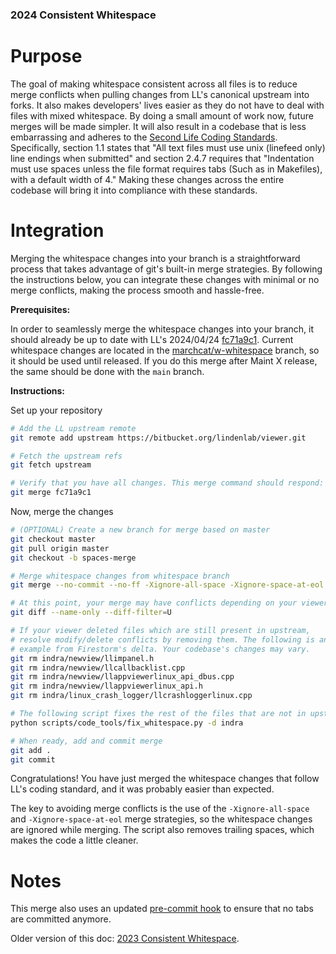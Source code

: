 ### 2024 Consistent Whitespace

# Purpose

The goal of making whitespace consistent across all files is to reduce merge conflicts when pulling changes from LL's canonical upstream into forks. It also makes developers' lives easier as they do not have to deal with files with mixed whitespace. By doing a small amount of work now, future merges will be made simpler. It will also result in a codebase that is less embarrassing and adheres to the [Second Life Coding Standards](https://wiki.secondlife.com/wiki/Coding_standard). Specifically, section 1.1 states that "All text files must use unix (linefeed only) line endings when submitted" and section 2.4.7 requires that "Indentation must use spaces unless the file format requires tabs (Such as in Makefiles), with a default width of 4." Making these changes across the entire codebase will bring it into compliance with these standards.


# Integration

Merging the whitespace changes into your branch is a straightforward process that takes advantage of git's built-in merge strategies. By following the instructions below, you can integrate these changes with minimal or no merge conflicts, making the process smooth and hassle-free.


**Prerequisites:**

In order to seamlessly merge the whitespace changes into your branch, it should already be up to date with LL's 2024/04/24 [fc71a9c1](https://github.com/secondlife/viewer/commit/fc71a9c1ed96cb1cb97124e3cceabdfa11e1cc75).
Current whitespace changes are located in the [marchcat/w-whitespace](https://github.com/secondlife/viewer/tree/marchcat/w-whitespace) branch, so it should be used until released. If you do this merge after Maint X release, the same should be done with the `main` branch. 


**Instructions:**

Set up your repository

```bash
# Add the LL upstream remote
git remote add upstream https://bitbucket.org/lindenlab/viewer.git

# Fetch the upstream refs
git fetch upstream

# Verify that you have all changes. This merge command should respond: "Already up to date."
git merge fc71a9c1
```

Now, merge the changes

```bash
# (OPTIONAL) Create a new branch for merge based on master
git checkout master
git pull origin master
git checkout -b spaces-merge

# Merge whitespace changes from whitespace branch
git merge --no-commit --no-ff -Xignore-all-space -Xignore-space-at-eol upstream/marchcat/w-whitespace spaces-merge

# At this point, your merge may have conflicts depending on your viewer. Let's check them
git diff --name-only --diff-filter=U

# If your viewer deleted files which are still present in upstream,
# resolve modify/delete conflicts by removing them. The following is an
# example from Firestorm's delta. Your codebase's changes may vary.
git rm indra/newview/llimpanel.h
git rm indra/newview/llcallbacklist.cpp
git rm indra/newview/llappviewerlinux_api_dbus.cpp
git rm indra/newview/llappviewerlinux_api.h 
git rm indra/linux_crash_logger/llcrashloggerlinux.cpp

# The following script fixes the rest of the files that are not in upstream. Default filter is for the source files only (c, cpp, h, hpp, inl, py, glsl, cmake)
python scripts/code_tools/fix_whitespace.py -d indra

# When ready, add and commit merge
git add .
git commit
```

Congratulations! You have just merged the whitespace changes that follow LL's coding standard, and it was probably easier than expected.

The key to avoiding merge conflicts is the use of the `-Xignore-all-space` and `-Xignore-space-at-eol` merge strategies, so the whitespace changes are ignored while merging. The script also removes trailing spaces, which makes the code a little cleaner.


# Notes
This merge also uses an updated [pre-commit hook](https://github.com/secondlife/viewer/commit/a6c89d9185d61027dd761af0c05fdbb05e3692fe) to ensure that no tabs are committed anymore.

Older version of this doc: [2023 Consistent Whitespace](https://wiki.secondlife.com/wiki/2023_Consistent_Whitespace).